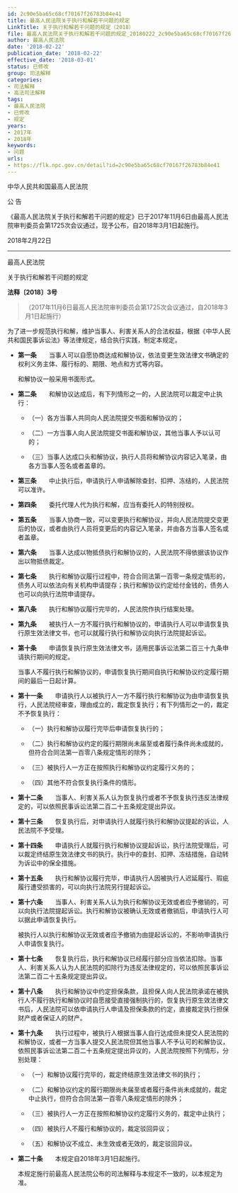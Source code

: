 ```yaml
---
id: 2c90e5ba65c68cf70167f26783b84e41
title: 最高人民法院关于执行和解若干问题的规定
LinkTitle: 关于执行和解若干问题的规定（2018）
file: 最高人民法院关于执行和解若干问题的规定_20180222_2c90e5ba65c68cf70167f26783b84e41.docx
author: 最高人民法院
date: '2018-02-22'
publication_date: '2018-02-22'
effective_date: '2018-03-01'
status: 已修改
group: 司法解释
categories:
- 司法解释
- 高法司法解释
tags:
- 最高人民法院
- 已修改
- 规定
years:
- 2017年
- 2018年
keywords:
- 问题
urls:
- https://flk.npc.gov.cn/detail?id=2c90e5ba65c68cf70167f26783b84e41
---
```


中华人民共和国最高人民法院

公 告

《最高人民法院关于执行和解若干问题的规定》已于2017年11月6日由最高人民法院审判委员会第1725次会议通过，现予公布，自2018年3月1日起施行。

2018年2月22日

---

最高人民法院

关于执行和解若干问题的规定

**法释〔2018〕3号**

> （2017年11月6日最高人民法院审判委员会第1725次会议通过，自2018年3月1日起施行）

为了进一步规范执行和解，维护当事人、利害关系人的合法权益，根据《中华人民共和国民事诉讼法》等法律规定，结合执行实践，制定本规定。

- **第一条**　　当事人可以自愿协商达成和解协议，依法变更生效法律文书确定的权利义务主体、履行标的、期限、地点和方式等内容。

  和解协议一般采用书面形式。

- **第二条**　　和解协议达成后，有下列情形之一的，人民法院可以裁定中止执行：

  - （一）各方当事人共同向人民法院提交书面和解协议的；

  - （二）一方当事人向人民法院提交书面和解协议，其他当事人予以认可的；

  - （三）当事人达成口头和解协议，执行人员将和解协议内容记入笔录，由各方当事人签名或者盖章的。

- **第三条**　　中止执行后，申请执行人申请解除查封、扣押、冻结的，人民法院可以准许。

- **第四条**　　委托代理人代为执行和解，应当有委托人的特别授权。

- **第五条**　　当事人协商一致，可以变更执行和解协议，并向人民法院提交变更后的协议，或者由执行人员将变更后的内容记入笔录，并由各方当事人签名或者盖章。

- **第六条**　　当事人达成以物抵债执行和解协议的，人民法院不得依据该协议作出以物抵债裁定。

- **第七条**　　执行和解协议履行过程中，符合合同法第一百零一条规定情形的，债务人可以依法向有关机构申请提存；执行和解协议约定给付金钱的，债务人也可以向执行法院申请提存。

- **第八条**　　执行和解协议履行完毕的，人民法院作执行结案处理。

- **第九条**　　被执行人一方不履行执行和解协议的，申请执行人可以申请恢复执行原生效法律文书，也可以就履行执行和解协议向执行法院提起诉讼。

- **第十条**　　申请恢复执行原生效法律文书，适用民事诉讼法第二百三十九条申请执行期间的规定。

  当事人不履行执行和解协议的，申请恢复执行期间自执行和解协议约定履行期间的最后一日起计算。

- **第十一条**　　申请执行人以被执行人一方不履行执行和解协议为由申请恢复执行，人民法院经审查，理由成立的，裁定恢复执行；有下列情形之一的，裁定不予恢复执行：

  - （一）执行和解协议履行完毕后申请恢复执行的；

  - （二）执行和解协议约定的履行期限尚未届至或者履行条件尚未成就的，但符合合同法第一百零八条规定情形的除外；

  - （三）被执行人一方正在按照执行和解协议约定履行义务的；

  - （四）其他不符合恢复执行条件的情形。

- **第十二条**　　当事人、利害关系人认为恢复执行或者不予恢复执行违反法律规定的，可以依照民事诉讼法第二百二十五条规定提出异议。

- **第十三条**　　恢复执行后，对申请执行人就履行执行和解协议提起的诉讼，人民法院不予受理。

- **第十四条**　　申请执行人就履行执行和解协议提起诉讼，执行法院受理后，可以裁定终结原生效法律文书的执行。执行中的查封、扣押、冻结措施，自动转为诉讼中的保全措施。

- **第十五条**　　执行和解协议履行完毕，申请执行人因被执行人迟延履行、瑕疵履行遭受损害的，可以向执行法院另行提起诉讼。

- **第十六条**　　当事人、利害关系人认为执行和解协议无效或者应予撤销的，可以向执行法院提起诉讼。执行和解协议被确认无效或者撤销后，申请执行人可以据此申请恢复执行。

  被执行人以执行和解协议无效或者应予撤销为由提起诉讼的，不影响申请执行人申请恢复执行。

- **第十七条**　　恢复执行后，执行和解协议已经履行部分应当依法扣除。当事人、利害关系人认为人民法院的扣除行为违反法律规定的，可以依照民事诉讼法第二百二十五条规定提出异议。

- **第十八条**　　执行和解协议中约定担保条款，且担保人向人民法院承诺在被执行人不履行执行和解协议时自愿接受直接强制执行的，恢复执行原生效法律文书后，人民法院可以依申请执行人申请及担保条款的约定，直接裁定执行担保财产或者保证人的财产。

- **第十九条**　　执行过程中，被执行人根据当事人自行达成但未提交人民法院的和解协议，或者一方当事人提交人民法院但其他当事人不予认可的和解协议，依照民事诉讼法第二百二十五条规定提出异议的，人民法院按照下列情形，分别处理：

  - （一）和解协议履行完毕的，裁定终结原生效法律文书的执行；

  - （二）和解协议约定的履行期限尚未届至或者履行条件尚未成就的，裁定中止执行，但符合合同法第一百零八条规定情形的除外；

  - （三）被执行人一方正在按照和解协议约定履行义务的，裁定中止执行；

  - （四）被执行人不履行和解协议的，裁定驳回异议；

  - （五）和解协议不成立、未生效或者无效的，裁定驳回异议。

- **第二十条**　　本规定自2018年3月1日起施行。

  本规定施行前最高人民法院公布的司法解释与本规定不一致的，以本规定为准。
